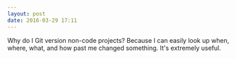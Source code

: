 ```yaml
---
layout: post
date: 2016-03-29 17:11
---
```

Why do I Git version non-code projects? Because I can easily look up when, where, what, and how past me changed something. It's extremely useful.
